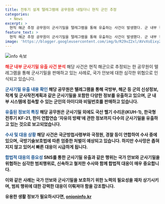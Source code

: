 ```yaml
---
title: 전투기 설계 텔레그램에 공무원증 내밀더니 현직 군인 추정
categories:
  - News
excerpt: >
  현직 해군 추정 공무원이 군사기밀을 텔레그램을 통해 유출하는 사건이 발생했다. 군 내부 정보부터 군사작전계획, 국방과학연구소 관련 자료 등을 판매하며, 국군방첩사령부가 수사 중이다. 방산기술보호법을 위반해 최대 징역 20년형에 처해질 수 있으며, SNS를 통한 군사기밀 판매는 신속한 수사가 필요하다. 현재 수사는 진행 중이지만, 사건 발생 후 1년이 지나도록 수사망이 좁혀지지 않고 있다. (150자)
feature_text: >
  현직 해군 추정 공무원이 군사기밀을 텔레그램을 통해 유출하는 사건이 발생했다. 군 내부 정보부터 군사작전계획, 국방과학연구소 관련 자료 등을 판매하며, 국군방첩사령부가 수사 중이다. 방산기술보호법을 위반해 최대 징역 20년형에 처해질 수 있으며, SNS를 통한 군사기밀 판매는 신속한 수사가 필요하다. 현재 수사는 진행 중이지만, 사건 발생 후 1년이 지나도록 수사망이 좁혀지지 않고 있다. (150자)
image: 'https://blogger.googleusercontent.com/img/b/R29vZ2xl/AVvXsEixyZcFfHzMRdzZMjFBmAUKJYCLCGyLL1o632UiGVXcaFdKo_bkvkuCioo0uUKlGfBVcT3P84aROyZIXSBEx3Aw5nCQ3pTgDom1WDC4m8eifvWiAmWEEVb4x6G_l8C0QH225ldMjyaFvpxGEBGNO37VmDTDMHGhJPq73UglMfDca1-0aw/s1600/blogspot.png'
---
```


<p><img src="https://blogger.googleusercontent.com/img/b/R29vZ2xl/AVvXsEixyZcFfHzMRdzZMjFBmAUKJYCLCGyLL1o632UiGVXcaFdKo_bkvkuCioo0uUKlGfBVcT3P84aROyZIXSBEx3Aw5nCQ3pTgDom1WDC4m8eifvWiAmWEEVb4x6G_l8C0QH225ldMjyaFvpxGEBGNO37VmDTDMHGhJPq73UglMfDca1-0aw/s1600/blogspot.png" alt="info 속보" /></p>

<p><b><span style="color: #ee2323;">해군 내부 군사기밀 유출 사건 분석</span></b>
해당 사건은 현직 해군으로 추정되는 한 공무원이 텔레그램을 통해 군사기밀을 판매하고 있는 사례로, 국가 안보에 대한 심각한 위협으로 인식되고 있습니다.</p>

<p><b><span style="color: #1a5490;">군사기밀 유출 내용 확인</span><b>
해당 공무원은 텔레그램을 통해 국방부, 해군 등 군의 신상정보, 작계 및 군사작전계획과 같은 군사기밀을 포함한 다양한 정보를 유출하고 있으며, 군 내부 시스템에 접속할 수 있는 군인의 아이디와 비밀번호를 판매하고 있습니다.</p>

<p><b><span style="color: #1a5490;">유출된 정보의 특징</span></b>
해당 공무원은 군사기밀 외에도 국산 헬기 수리온(KUH-1), 한국형 전투기 KF-21, 한미 연합연습 ‘자유의 방패’에 관한 정보까지 다수의 군사기밀을 유출하고 있는 것으로 보고되었습니다.</p>

<p><b><span style="color: #1a5490;">수사 및 대응 상황</span></b>
해당 사건은 국군방첩사령부와 국정원, 경찰 등이 연합하여 수사 중에 있으며, 국방기술보호법에 따른 엄중한 처벌이 예상되고 있습니다. 하지만 수사망은 좁혀지지 않고 있어서 빠른 대응이 시급하게 됩니다.</p>

<p><b><span style="color: #1a5490;">합법적 대응의 중요성</span></b>
SNS를 통한 군사기밀 유출과 같은 행위는 국가 안보와 군사기밀을 위협하는 심각한 범죄행위로, 신속하고 철저한 수사와 함께 합법적 대응이 매우 중요합니다.</p>

<p>이와 같은 사례는 국가 안보와 군사기밀을 보호하기 위한 노력의 필요성을 재차 상기시키며, 범죄 행위에 대한 강력한 대응이 이뤄져야 함을 강조합니다.</p>
유용한 생활 정보가 필요하시다면, <a href="https://onioninfo.kr" rel="dofollow">onioninfo.kr</a>


